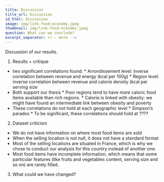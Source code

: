 ```yaml
---
title: Discussion
title_url: Discussion
id_html: discussion
image: img/link-food-economy.jpeg
thumbnail: img/link-food-economy.jpeg
question: What can we conclude?
excerpt_separator: <!-- more -->
---
```

Discussion of our results.
 
<!-- more -->

1. Results + critique
- two significant correlations found: 
			* Arrondissement level: inverse correlation between revenue and energy (kcal per 100g)
			* Region level: inverse correlation between revenue and calorie density (kcal per serving size
- Both support our thesis
			* Poor regions tend to have more caloric food items available than rich regions.
			* Calorie is linked with obesity: we might have found an intermediate link between obesity and poverty
- These correlations do not hold at each geographic level
			* Simpson’s paradox
			* To be significant, these correlations should hold at ????

2. Dataset criticism
- We do not have information on where most food items are sold
- When the selling location is not null, it does not have a standard format
- Most of the selling locations are situated in France, which is why we chose to conduct our analysis for this country instead of another one.
- Most food items have incomplete information, which means that some particular features (like fruits and vegetables content, serving size and so on) are rarely filled.


3. What could we have changed?
